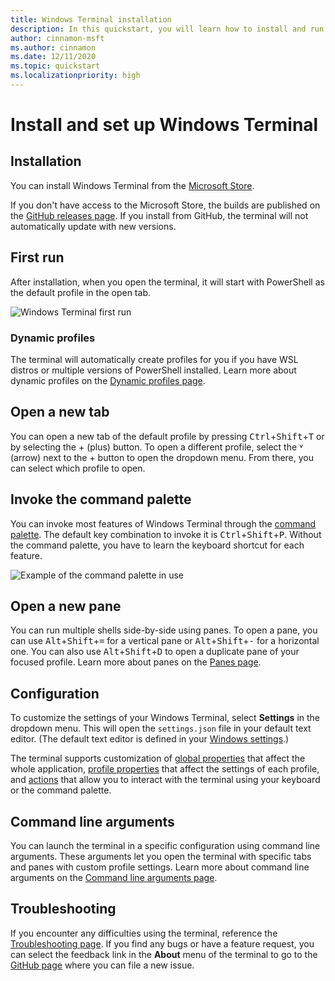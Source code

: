 ```yaml
---
title: Windows Terminal installation
description: In this quickstart, you will learn how to install and run Windows Terminal.
author: cinnamon-msft
ms.author: cinnamon
ms.date: 12/11/2020
ms.topic: quickstart
ms.localizationpriority: high
---
```


# Install and set up Windows Terminal

## Installation

You can install Windows Terminal from the [Microsoft Store](https://aka.ms/terminal).

If you don't have access to the Microsoft Store, the builds are published on the [GitHub releases page](https://github.com/microsoft/terminal/releases). If you install from GitHub, the terminal will not automatically update with new versions.

## First run

After installation, when you open the terminal, it will start with PowerShell as the default profile in the open tab.

![Windows Terminal first run](./images/first-run.png)

### Dynamic profiles

The terminal will automatically create profiles for you if you have WSL distros or multiple versions of PowerShell installed. Learn more about dynamic profiles on the [Dynamic profiles page](./dynamic-profiles.md).

## Open a new tab

You can open a new tab of the default profile by pressing <kbd>Ctrl</kbd>+<kbd>Shift</kbd>+<kbd>T</kbd> or by selecting the + (plus) button. To open a different profile, select the ˅ (arrow) next to the + button to open the dropdown menu. From there, you can select which profile to open.

## Invoke the command palette

You can invoke most features of Windows Terminal through the [command palette](./command-palette.md). The default key combination to invoke it is <kbd>Ctrl</kbd>+<kbd>Shift</kbd>+<kbd>P</kbd>. Without the command palette, you have to learn the keyboard shortcut for each feature.

![Example of the command palette in use](./images/command-palette-iterable-commands.gif)

## Open a new pane

You can run multiple shells side-by-side using panes. To open a pane, you can use <kbd>Alt</kbd>+<kbd>Shift</kbd>+<kbd>=</kbd> for a vertical pane or <kbd>Alt</kbd>+<kbd>Shift</kbd>+<kbd>-</kbd> for a horizontal one. You can also use <kbd>Alt</kbd>+<kbd>Shift</kbd>+<kbd>D</kbd> to open a duplicate pane of your focused profile. Learn more about panes on the [Panes page](./panes.md).

## Configuration

To customize the settings of your Windows Terminal, select **Settings** in the dropdown menu. This will open the `settings.json` file in your default text editor. (The default text editor is defined in your [Windows settings](ms-settings:defaultapps).)

The terminal supports customization of [global properties](./customize-settings/global-settings.md) that affect the whole application, [profile properties](./customize-settings/profile-settings.md) that affect the settings of each profile, and [actions](./customize-settings/actions.md) that allow you to interact with the terminal using your keyboard or the command palette.

## Command line arguments

You can launch the terminal in a specific configuration using command line arguments. These arguments let you open the terminal with specific tabs and panes with custom profile settings. Learn more about command line arguments on the [Command line arguments page](./command-line-arguments.md).

## Troubleshooting

If you encounter any difficulties using the terminal, reference the [Troubleshooting page](./troubleshooting.md). If you find any bugs or have a feature request, you can select the feedback link in the **About** menu of the terminal to go to the [GitHub page](https://github.com/microsoft/terminal) where you can file a new issue.
